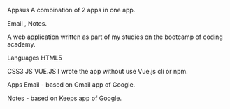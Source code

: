 Appsus
A combination of 2 apps in one app.

Email , Notes.

A web application written as part of my studies on the bootcamp of coding academy.

Languages
HTML5

CSS3
JS
VUE.JS
I wrote the app without use Vue.js cli or npm.

Apps
Email - based on Gmail app of Google.

Notes - based on Keeps app of Google.



